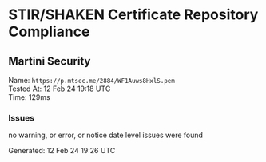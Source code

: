 # STIR/SHAKEN Certificate Repository Compliance

## Martini Security

Name: `https://p.mtsec.me/2884/WF1Auws8HxlS.pem`\
Tested At: 12 Feb 24 19:18 UTC\
Time: 129ms

### Issues

no warning, or error, or notice date level issues were found

Generated: 12 Feb 24 19:26 UTC